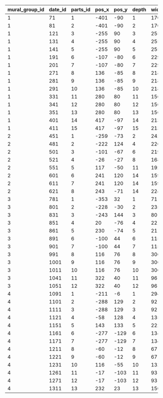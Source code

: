 |mural_group_id|date_id|parts_id|pos_x|pos_y|depth|width|height|
| --- | --- | --- | --- | --- | --- | --- | --- |
|1|71|1|-401|-90|1|170|182|
|1|81|2|-401|-90|2|170|182|
|1|121|3|-255|90|3|255|182|
|1|131|4|-255|90|4|255|182|
|1|141|5|-255|90|5|255|182|
|1|191|6|-107|-80|6|229|176|
|1|201|7|-107|-80|7|229|176|
|1|271|8|136|-85|8|218|151|
|1|281|9|136|-85|9|218|151|
|1|291|10|136|-85|10|218|151|
|1|331|11|280|80|11|156|219|
|1|341|12|280|80|12|156|219|
|1|351|13|280|80|13|156|219|
|1|401|14|417|-97|14|213|183|
|1|411|15|417|-97|15|213|183|
|2|451|1|-259|-73|2|242|229|
|2|481|2|-222|124|4|226|179|
|2|501|3|-101|-67|6|219|192|
|2|521|4|-26|-27|8|168|190|
|2|551|5|117|-50|11|192|260|
|2|601|6|241|120|14|159|138|
|2|611|7|241|120|14|159|138|
|2|621|8|243|-71|14|224|229|
|3|781|1|-353|32|1|71|43|
|3|801|2|-228|-30|2|235|268|
|3|831|3|-243|144|3|80|45|
|3|851|4|20|-76|4|221|225|
|3|861|5|230|-74|5|211|222|
|3|891|6|-100|44|6|115|136|
|3|901|7|-100|44|7|115|136|
|3|991|8|116|76|8|306|250|
|3|1001|9|116|76|9|306|250|
|3|1011|10|116|76|10|306|250|
|3|1041|11|322|40|11|96|188|
|3|1051|12|322|40|12|96|188|
|4|1091|1|-211|-6|1|294|272|
|4|1101|2|-288|129|2|92|115|
|4|1111|3|-288|129|3|92|115|
|4|1121|4|-58|128|4|135|174|
|4|1151|5|143|133|5|222|184|
|4|1161|6|-277|-129|6|134|98|
|4|1171|7|-277|-129|7|134|98|
|4|1211|8|-60|-12|8|67|70|
|4|1221|9|-60|-12|9|67|70|
|4|1231|10|116|-55|10|132|185|
|4|1261|11|-17|-103|11|93|89|
|4|1271|12|-17|-103|12|93|89|
|4|1311|13|232|23|13|150|239|